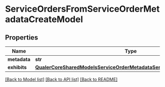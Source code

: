 # ServiceOrdersFromServiceOrderMetadataCreateModel

## Properties
Name | Type | Description | Notes
------------ | ------------- | ------------- | -------------
**metadata** | **str** |  | [optional] 
**exhibits** | [**QualerCoreSharedModelsServiceOrderMetadataServiceOrderMetadataExhibits**](QualerCoreSharedModelsServiceOrderMetadataServiceOrderMetadataExhibits.md) |  | [optional] 

[[Back to Model list]](../README.md#documentation-for-models) [[Back to API list]](../README.md#documentation-for-api-endpoints) [[Back to README]](../README.md)


